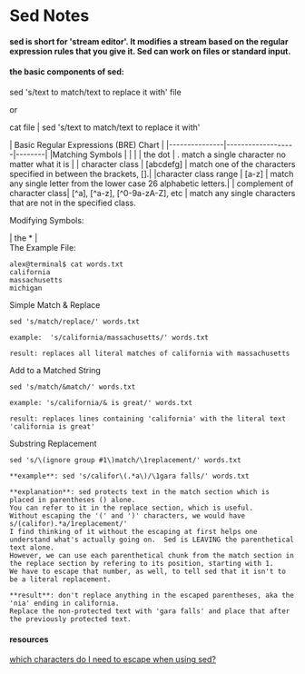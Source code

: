 Sed Notes
=========
#### sed is short for 'stream editor'. It modifies a stream based on the regular expression rules that you give it.  Sed can work on files or standard input.

#### the basic components of sed:

sed 's/text to match/text to replace it with' file

or 

cat file | sed 's/text to match/text to replace it with'

| Basic Regular   Expressions (BRE)   Chart  |
|---------------|-------------------|--------|
|Matching Symbols |  | |
| the dot | . match a single character no matter what it is |
| character class | [abcdefg] | match one of the characters specified in between the brackets, [].|
|character class range | [a-z] |  match any single letter from the lower case 26 alphabetic letters.|
| complement of character class| [^a], [^a-z], [^0-9a-zA-Z], etc | match any single characters that are not in the specified class.

Modifying Symbols:

| the  * |  
The Example File:

    alex@terminal$ cat words.txt
    california
    massachusetts
    michigan

Simple Match & Replace

    sed 's/match/replace/' words.txt

    example:  's/california/massachusetts/' words.txt

    result: replaces all literal matches of california with massachusetts

Add to a Matched String

    sed 's/match/&match/' words.txt

    example: 's/california/& is great/' words.txt

    result: replaces lines containing 'california' with the literal text 'california is great'
    
Substring Replacement

    sed 's/\(ignore group #1\)match/\1replacement/' words.txt
    
    **example**: sed 's/califor\(.*a\)/\1gara falls/' words.txt
    
    **explanation**: sed protects text in the match section which is placed in parentheses () alone.
    You can refer to it in the replace section, which is useful.
    Without escaping the '(' and ')' characters, we would have s/(califor).*a/1replacement/'
    I find thinking of it without the escaping at first helps one understand what's actually going on.  Sed is LEAVING the parenthetical text alone.
    However, we can use each parenthetical chunk from the match section in the replace section by refering to its position, starting with 1.  
    We have to escape that number, as well, to tell sed that it isn't to be a literal replacement.
    
    **result**: don't replace anything in the escaped parentheses, aka the 'nia' ending in california. 
    Replace the non-protected text with 'gara falls' and place that after the previously protected text.
    

#### resources

[which characters do I need to escape when using sed?](http://unix.stackexchange.com/questions/32907/what-characters-do-i-need-to-escape-when-using-sed-in-a-sh-script)
